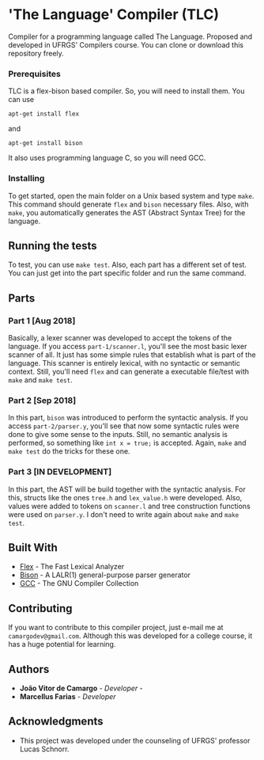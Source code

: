 # 'The Language' Compiler (TLC)

Compiler for a programming language called The Language.
Proposed and developed in UFRGS' Compilers course.
You can clone or download this repository freely.


### Prerequisites

TLC is a flex-bison based compiler. So, you will need to install them.
You can use
```
apt-get install flex
```
and
```
apt-get install bison
```
It also uses programming language C, so you will need GCC.

### Installing

To get started, open the main folder on a Unix based system and type ```make```.
This command should generate ```flex``` and ```bison``` necessary files.
Also, with ```make```, you automatically generates the AST (Abstract Syntax Tree) for the language.

## Running the tests

To test, you can use ```make test```.
Also, each part has a different set of test.
You can just get into the part specific folder and run the same command.

## Parts

### Part 1 [Aug 2018]

Basically, a lexer scanner was developed to accept the tokens of the language.
If you access ```part-1/scanner.l```, you'll see the most basic lexer scanner of all.
It just has some simple rules that establish what is part of the language.
This scanner is entirely lexical, with no syntactic or semantic context.
Still, you'll need ```flex``` and can generate a executable file/test with ```make``` and ```make test```.

### Part 2 [Sep 2018]

In this part, ```bison``` was introduced to perform the syntactic analysis.
If you access ```part-2/parser.y```, you'll see that now some syntactic rules were done to give some sense to the inputs.
Still, no semantic analysis is performed, so something like ```int x = true;``` is accepted.
Again, ```make``` and ```make test``` do the tricks for these one.

### Part 3 [IN DEVELOPMENT]

In this part, the AST will be build together with the syntactic analysis.
For this, structs like the ones ```tree.h``` and ```lex_value.h``` were developed.
Also, values were added to tokens on ```scanner.l``` and tree construction functions were used on ```parser.y```.
I don't need to write again about ```make``` and ```make test```.

## Built With

* [Flex](https://www.gnu.org/software/flex/) - The Fast Lexical Analyzer
* [Bison](https://www.gnu.org/software/bison/) - A LALR(1) general-purpose parser generator
* [GCC](https://www.gnu.org/software/gcc/) - The GNU Compiler Collection

## Contributing

If you want to contribute to this compiler project, just e-mail me at ```camargodev@gmail.com```.
Although this was developed for a college course, it has a huge potential for learning.


## Authors

* **João Vitor de Camargo** - *Developer* - 
* **Marcellus Farias** - *Developer* 

## Acknowledgments

* This project was developed under the counseling of UFRGS' professor Lucas Schnorr.

